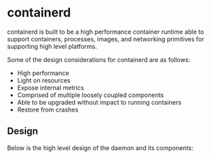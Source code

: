 # containerd

containerd is built to be a high performance container runtime able to support containers, processes, images, and networking primitives for supporting high level platforms.

Some of the design considerations for containerd are as follows:

* High performance
* Light on resources
* Expose internal metrics
* Comprised of multiple loosely coupled components   
* Able to be upgraded without impact to running containers
* Restore from crashes


## Design 

Below is the high level design of the daemon and its components:

